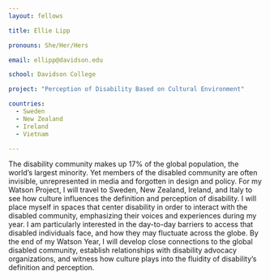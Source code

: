 ```yaml
---
layout: fellows

title: Ellie Lipp

pronouns: She/Her/Hers

email: ellipp@davidson.edu

school: Davidson College

project: "Perception of Disability Based on Cultural Environment"

countries:
  - Sweden
  - New Zealand
  - Ireland
  - Vietnam

---
```


The disability community makes up 17% of the global population, the world’s largest minority. Yet members of the disabled community are often invisible, unrepresented in media and forgotten in design and policy. For my Watson Project, I will travel to Sweden, New Zealand, Ireland, and Italy to see how culture influences the definition and perception of disability. I will place myself in spaces that center disability in order to interact with the disabled community, emphasizing their voices and experiences during my year. I am particularly interested in the day-to-day barriers to access that disabled individuals face, and how they may fluctuate across the globe. By the end of my Watson Year, I will develop close connections to the global disabled community, establish relationships with disability advocacy organizations, and witness how culture plays into the fluidity of disability’s definition and perception.
